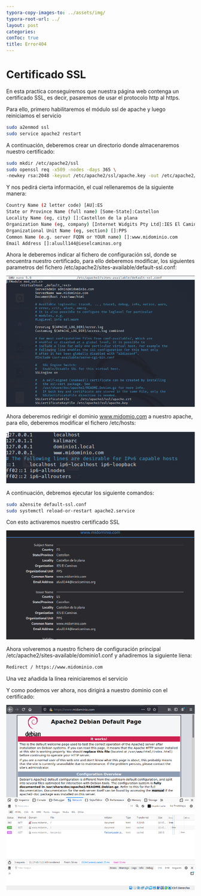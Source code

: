 ```yaml
---
typora-copy-images-to: ../assets/img/
typora-root-url: ../
layout: post
categories: 
conToc: true
title: Error404
---
```


# Certificado SSL

En esta practica conseguiremos que nuestra página web contenga un certificado SSL, es decir, pasaremos de usar el protocolo http al https.

Para ello, primero habilitaremos el módulo ssl de apache y luego reiniciamos el servicio

```bash
sudo a2enmod ssl
sudo service apache2 restart
```

 

A continuación, deberemos crear un directorio donde almacenaremos nuestro certificado:

```bash
sudo mkdir /etc/apache2/ssl
sudo openssl req -x509 -nodes -days 365 \ 
-newkey rsa:2048 -keyout /etc/apache2/ssl/apache.key -out /etc/apache2/ssl/apache.crt
```

Y nos pedirá cierta información, el cual rellenaremos de la siguiente manera:

```bash
Country Name (2 letter code) [AU]:ES
State or Province Name (full name) [Some-State]:Castellon 
Locality Name (eg, city) []:Castellon de la plana 
Organization Name (eg, company) [Internet Widgits Pty Ltd]:IES El Caminas
Organizational Unit Name (eg, section) []:PPS
Common Name (e.g. server FQDN or YOUR name) []:www.midominio.com
Email Address []:aluull144@ieselcaminas.org
```

Ahora le deberemos indicar al fichero de configuración ssl, donde se encuentra nuestro certificado, para ello deberemos modificar, los siguientes parametros del fichero /etc/apache2/sites-available/default-ssl.conf:

![image-20211209132844523](/assets/img/\image-20211209132844523.png)

Ahora deberemos redirigir el dominio www.midomio.com a nuestro apache, para ello, deberemos modificar el fichero /etc/hosts:

![image-20211209133450399](/assets/img/image-20211209133450399.png)



A continuación, debremos ejecutar los siguiente comandos:

```bash
sudo a2ensite default-ssl.conf
sudo systemctl reload-or-restart apache2.service

```

Con esto activaremos nuestro certificado SSL

![image-20211209172804614](/assets/img/image-20211209172804614.png)



Ahora volveremos a nuestro fichero de configuración principal /etc/apache2/sites-available/dominio1.conf y  añadiremos la siguiente líena:

```bash
Redirect / https://www.midominio.com
```

Una vez añadida la línea reiniciaremos el servicio

Y como podemos ver ahora, nos dirigirá a nuestro dominio con el certificado:

![image-20211209174317679](/assets/img/image-20211209174317679.png)
